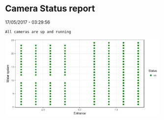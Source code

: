 Camera Status report
================
17/05/2017 - 03:29:56

    All cameras are up and running

![](camreport_files/figure-markdown_github/unnamed-chunk-2-1.png)
